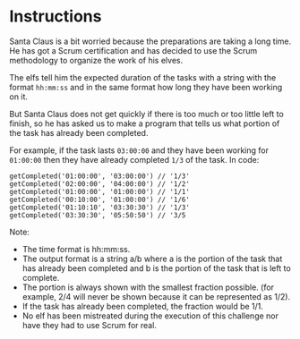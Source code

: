# Instructions

Santa Claus is a bit worried because the preparations are taking a long time. He has got a Scrum certification and has decided to use the Scrum methodology to organize the work of his elves.

The elfs tell him the expected duration of the tasks with a string with the format `hh:mm:ss` and in the same format how long they have been working on it.

But Santa Claus does not get quickly if there is too much or too little left to finish, so he has asked us to make a program that tells us what portion of the task has already been completed.

For example, if the task lasts `03:00:00` and they have been working for `01:00:00` then they have already completed `1/3` of the task. In code:

    getCompleted('01:00:00', '03:00:00') // '1/3'
    getCompleted('02:00:00', '04:00:00') // '1/2'
    getCompleted('01:00:00', '01:00:00') // '1/1'
    getCompleted('00:10:00', '01:00:00') // '1/6'
    getCompleted('01:10:10', '03:30:30') // '1/3'
    getCompleted('03:30:30', '05:50:50') // '3/5

Note:

- The time format is hh:mm:ss.
- The output format is a string a/b where a is the portion of the task that has already been completed and b is the portion of the task that is left to complete.
- The portion is always shown with the smallest fraction possible. (for example, 2/4 will never be shown because it can be represented as 1/2).
- If the task has already been completed, the fraction would be 1/1.
- No elf has been mistreated during the execution of this challenge nor have they had to use Scrum for real.
